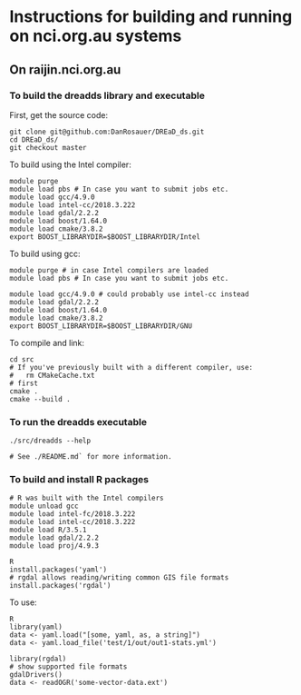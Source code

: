 # Instructions for building and running on nci.org.au systems

## On raijin.nci.org.au

### To build the dreadds library and executable

First, get the source code:
```
git clone git@github.com:DanRosauer/DREaD_ds.git
cd DREaD_ds/
git checkout master
```

To build using the Intel compiler:
```
module purge
module load pbs # In case you want to submit jobs etc.
module load gcc/4.9.0
module load intel-cc/2018.3.222
module load gdal/2.2.2
module load boost/1.64.0
module load cmake/3.8.2
export BOOST_LIBRARYDIR=$BOOST_LIBRARYDIR/Intel
```

To build using gcc:
```
module purge # in case Intel compilers are loaded
module load pbs # In case you want to submit jobs etc.

module load gcc/4.9.0 # could probably use intel-cc instead
module load gdal/2.2.2
module load boost/1.64.0
module load cmake/3.8.2
export BOOST_LIBRARYDIR=$BOOST_LIBRARYDIR/GNU
```

To compile and link:
```
cd src
# If you've previously built with a different compiler, use:
#   rm CMakeCache.txt
# first
cmake .
cmake --build .
```

### To run the dreadds executable

```
./src/dreadds --help

# See ./README.md` for more information.
```

### To build and install R packages
```
# R was built with the Intel compilers
module unload gcc
module load intel-fc/2018.3.222
module load intel-cc/2018.3.222
module load R/3.5.1
module load gdal/2.2.2
module load proj/4.9.3

R
install.packages('yaml')
# rgdal allows reading/writing common GIS file formats
install.packages('rgdal')
```

To use:

```
R
library(yaml)
data <- yaml.load("[some, yaml, as, a string]")
data <- yaml.load_file('test/1/out/out1-stats.yml')

library(rgdal)
# show supported file formats
gdalDrivers()
data <- readOGR('some-vector-data.ext')
```
